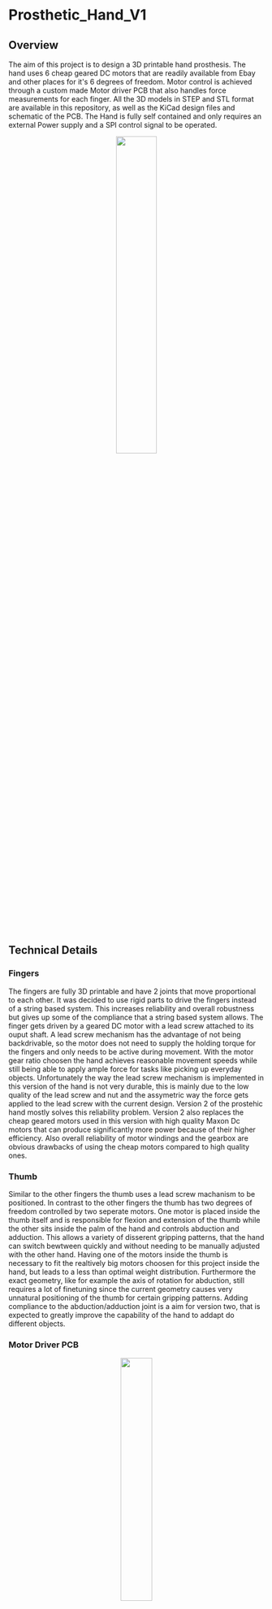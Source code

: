 # Prosthetic_Hand_V1
## Overview
The aim of this project is to design a 3D printable hand prosthesis. The hand uses 6 cheap geared DC motors that are readily available from Ebay and other places for it's 6 degrees of freedom. Motor control is achieved through a custom made Motor driver PCB that also handles force measurements for each finger. All the 3D models in STEP and STL format are available in this repository, as well as the KiCad design files and schematic of the PCB. The Hand is fully self contained and only requires an external Power supply and a SPI control signal to be operated.
<p align="center">
<img src="https://github.com/timohueser/Prosthetic_Hand_V1/blob/master/Picture_Gallery/Hand_V1_3.jpeg" width="40%" height="40%">
</p>

## Technical Details
### Fingers
The fingers are fully 3D printable and have 2 joints that move proportional to each other. It was decided to use rigid parts to drive the fingers instead of a string based system. This increases reliability and overall robustness but gives up some of the compliance that a string based system allows. The finger gets driven by a geared DC motor with a lead screw attached to its ouput shaft. A lead screw mechanism has the advantage of not being backdrivable, so the motor does not need to supply the holding torque for the fingers and only needs to be active during movement. With the motor gear ratio choosen the hand achieves reasonable movement speeds while still being able to apply ample force for tasks like picking up everyday objects. Unfortunately the way the lead screw mechanism is implemented in this version of the hand is not very durable, this is mainly due to the low quality of the lead screw and nut and the assymetric way the force gets applied to the lead screw with the current design. Version 2 of the prostehic hand mostly solves this reliability problem. Version 2 also replaces the cheap geared motors used in this version with high quality Maxon Dc motors that can produce significantly more power because of their higher efficiency. Also overall reliability of motor windings and the gearbox are obvious drawbacks of using the cheap motors compared to high quality ones. 

### Thumb
Similar to the other fingers the thumb uses a lead screw machanism to be positioned. In contrast to the other fingers the thumb has two degrees of freedom controlled by two seperate motors. One motor is placed inside the thumb itself and is responsible for flexion and extension of the thumb while the other sits inside the palm of the hand and controls abduction and adduction. This allows a variety of disserent gripping patterns, that the hand can switch bewtween quickly and without needing to be manually adjusted with the other hand. Having one of the motors inside the thumb is necessary to fit the realtively big motors choosen for this project inside the hand, but leads to a less than optimal weight distribution.
Furthermore the exact geometry, like for example the axis of rotation for abduction, still requires a lot of finetuning since the current geometry causes very unnatural positioning of the thumb for certain gripping patterns. Adding compliance to the abduction/adduction joint is a aim for version two, that is expected to greatly improve the capability of the hand to addapt do different objects.

### Motor Driver PCB
<p align="center">
<img src="https://github.com/timohueser/Prosthetic_Hand_V1/blob/master/Picture_Gallery/Hand_V1_Inside_1.jpeg" width="35%" height="35%">
</p>

The motor driver PCB is based on the L293D Quad Half-H Driver to power the 6 DC motors. It needs to be supplied by a 9-12V motor power supply and a 3-5V supply for the logic and current sense circuitry. The motor supply should be able to handle at least 2 Amps of peak current draw. The motor driver ICs are controlled by a simple 74HC595 shift register, this enables very simple control over the hand over a standard SPI protocoll. Unfortunately there is no encoder readout for the motors for reasons of space constraint. This limits the precision the fingers can be positioned at significantly. 
In addition to motor drive capabilities the circuit also has 6 current sensors, consisting of a current sense resistor and a differential amplifier for each motor to monitor the strain on the motors. This can either be used as crude force feedback to the user of the hand or to limit the torque the hand can apply and stop motors from stalling as soon as the grip is closed. It is also useful as a homing feature since as mentioned previously there is no direct position readout for the fingers. 
Despite adding this position readout using motor drivers with better efficiency is is one of the major improvements that need to be made for the motor driver PCB used in version 2 of the prosthetic hand. The L293D drivers are very inneficient compared to more modern motor driver ICs and produce a lot of excess heat that builds up quickly in the tight and isolated environment the PCB is installed in. In addition many modern motor driver ICs have features like thermal cutoffs and motor current monitoring already built in, allowing for a much more compact PCB design. 
